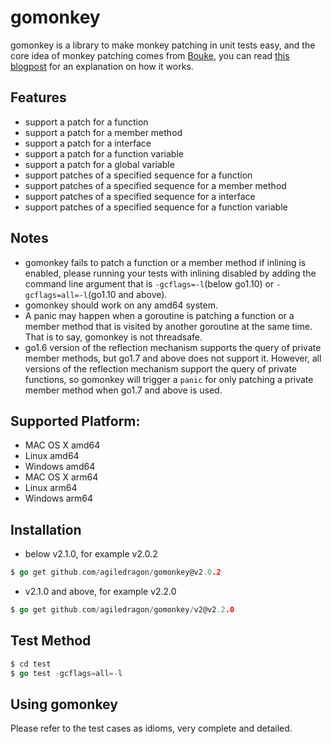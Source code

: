 # gomonkey

gomonkey is a library to make monkey patching in unit tests easy, and the core idea of monkey patching comes from [Bouke](https://github.com/bouk), you can read [this blogpost](https://bou.ke/blog/monkey-patching-in-go/) for an explanation on how it works.

## Features

+ support a patch for a function
+ support a patch for a member method
+ support a patch for a interface
+ support a patch for a function variable
+ support a patch for a global variable
+ support patches of a specified sequence for a function
+ support patches of a specified sequence for a member method
+ support patches of a specified sequence for a interface
+ support patches of a specified sequence for a function variable

## Notes
+ gomonkey fails to patch a function or a member method if inlining is enabled, please running your tests with inlining disabled by adding the command line argument that is `-gcflags=-l`(below go1.10) or `-gcflags=all=-l`(go1.10 and above).
+ gomonkey should work on any amd64 system.
+ A panic may happen when a goroutine is patching a function or a member method that is visited by another goroutine at the same time. That is to say, gomonkey is not threadsafe.
+ go1.6 version of the reflection mechanism supports the query of private member methods, but go1.7 and above does not support it. However, all versions of the reflection mechanism support the query of private functions, so gomonkey will trigger a `panic` for only patching a private member method when go1.7 and above is used.


## Supported Platform:

- MAC OS X amd64
- Linux amd64
- Windows amd64
- MAC OS X arm64
- Linux arm64
- Windows arm64

## Installation
- below v2.1.0, for example v2.0.2
```go
$ go get github.com/agiledragon/gomonkey@v2.0.2
```
- v2.1.0 and above, for example v2.2.0
```go
$ go get github.com/agiledragon/gomonkey/v2@v2.2.0
```

## Test Method
```go
$ cd test 
$ go test -gcflags=all=-l
```

## Using gomonkey

Please refer to the test cases as idioms, very complete and detailed.

